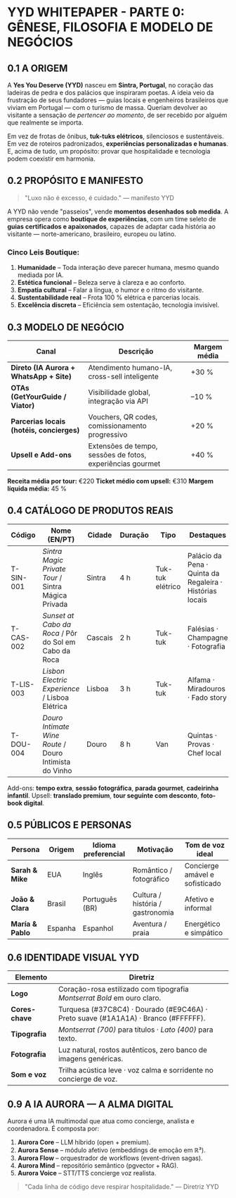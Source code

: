 # YYD WHITEPAPER - PARTE 0: GÊNESE, FILOSOFIA E MODELO DE NEGÓCIOS

## 0.1 A ORIGEM
A **Yes You Deserve (YYD)** nasceu em **Sintra, Portugal**, no coração das ladeiras de pedra e dos palácios que inspiraram poetas.
A ideia veio da frustração de seus fundadores — guias locais e engenheiros brasileiros que viviam em Portugal — com o turismo de massa.
Queriam devolver ao visitante a sensação de *pertencer ao momento*, de ser recebido por alguém que realmente se importa.

Em vez de frotas de ônibus, **tuk-tuks elétricos**, silenciosos e sustentáveis.
Em vez de roteiros padronizados, **experiências personalizadas e humanas**.
E, acima de tudo, um propósito: provar que hospitalidade e tecnologia podem coexistir em harmonia.

## 0.2 PROPÓSITO E MANIFESTO
> "Luxo não é excesso, é cuidado." — manifesto YYD

A YYD não vende "passeios", vende **momentos desenhados sob medida**.
A empresa opera como **boutique de experiências**, com um time seleto de **guias certificados e apaixonados**, capazes de adaptar cada história ao visitante — norte-americano, brasileiro, europeu ou latino.

### Cinco Leis Boutique:
1. **Humanidade** – Toda interação deve parecer humana, mesmo quando mediada por IA.
2. **Estética funcional** – Beleza serve à clareza e ao conforto.
3. **Empatia cultural** – Falar a língua, o humor e o ritmo do visitante.
4. **Sustentabilidade real** – Frota 100 % elétrica e parcerias locais.
5. **Excelência discreta** – Eficiência sem ostentação, tecnologia invisível.

## 0.3 MODELO DE NEGÓCIO

| Canal | Descrição | Margem média |
|-------|------------|--------------|
| **Direto (IA Aurora + WhatsApp + Site)** | Atendimento humano-IA, cross-sell inteligente | +30 % |
| **OTAs (GetYourGuide / Viator)** | Visibilidade global, integração via API | –10 % |
| **Parcerias locais (hotéis, concierges)** | Vouchers, QR codes, comissionamento progressivo | +20 % |
| **Upsell e Add-ons** | Extensões de tempo, sessões de fotos, experiências gourmet | +40 % |

**Receita média por tour:** €220
**Ticket médio com upsell:** €310
**Margem líquida média:** 45 %

## 0.4 CATÁLOGO DE PRODUTOS REAIS

| Código | Nome (EN/PT) | Cidade | Duração | Tipo | Destaques |
|---------|---------------|---------|----------|------|------------|
| T-SIN-001 | *Sintra Magic Private Tour* / Sintra Mágica Privada | Sintra | 4 h | Tuk-tuk elétrico | Palácio da Pena · Quinta da Regaleira · Histórias locais |
| T-CAS-002 | *Sunset at Cabo da Roca* / Pôr do Sol em Cabo da Roca | Cascais | 2 h | Tuk-tuk | Falésias · Champagne · Fotografia |
| T-LIS-003 | *Lisbon Electric Experience* / Lisboa Elétrica | Lisboa | 3 h | Tuk-tuk | Alfama · Miradouros · Fado story |
| T-DOU-004 | *Douro Intimate Wine Route* / Douro Intimista do Vinho | Douro | 8 h | Van | Quintas · Provas · Chef local |

Add-ons: **tempo extra**, **sessão fotográfica**, **parada gourmet**, **cadeirinha infantil**.
Upsell: **translado premium**, **tour seguinte com desconto**, **foto-book digital**.

## 0.5 PÚBLICOS E PERSONAS

| Persona | Origem | Idioma preferencial | Motivação | Tom de voz ideal |
|----------|---------|--------------------|------------|------------------|
| **Sarah & Mike** | EUA | Inglês | Romântico / fotográfico | Concierge amável e sofisticado |
| **João & Clara** | Brasil | Português (BR) | Cultura / história / gastronomia | Afetivo e informal |
| **María & Pablo** | Espanha | Espanhol | Aventura / praia | Energético e simpático |

## 0.6 IDENTIDADE VISUAL YYD

| Elemento | Diretriz |
|-----------|-----------|
| **Logo** | Coração-rosa estilizado com tipografia *Montserrat Bold* em ouro claro. |
| **Cores-chave** | Turquesa (#37C8C4) · Dourado (#E9C46A) · Preto suave (#1A1A1A) · Branco (#FFFFFF). |
| **Tipografia** | *Montserrat (700)* para títulos · *Lato (400)* para texto. |
| **Fotografia** | Luz natural, rostos autênticos, zero banco de imagens genéricas. |
| **Som e voz** | Trilha acústica leve · voz calma e sorridente no concierge de voz. |

## 0.9 A IA AURORA — A ALMA DIGITAL

Aurora é uma IA multimodal que atua como concierge, analista e coordenadora.
É composta por:

1. **Aurora Core** – LLM híbrido (open + premium).
2. **Aurora Sense** – módulo afetivo (embeddings de emoção em ℝ³).
3. **Aurora Flow** – orquestrador de workflows (event-driven sagas).
4. **Aurora Mind** – repositório semântico (pgvector + RAG).
5. **Aurora Voice** – STT/TTS concierge voz realista.

> "Cada linha de código deve respirar hospitalidade." — Diretriz YYD
